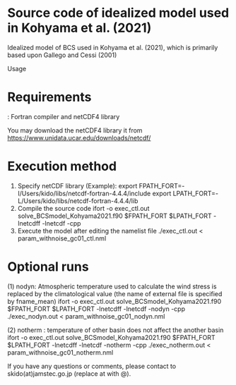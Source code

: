 # Source code of idealized model used in Kohyama et al. (2021)
Idealized model of BCS used in Kohyama et al. (2021), which is primarily based upon Gallego and Cessi (2001)

Usage

# Requirements
: Fortran compiler and netCDF4 library

You may download the netCDF4 library it from https://www.unidata.ucar.edu/downloads/netcdf/


# Execution method

1. Specify netCDF library
(Example): 
export FPATH_FORT=-I/Users/kido/libs/netcdf-fortran-4.4.4/include
export LPATH_FORT=-L/Users/kido/libs/netcdf-fortran-4.4.4/lib
2. Compile the source code
ifort -o exec_ctl.out solve_BCSmodel_Kohyama2021.f90  $FPATH_FORT  $LPATH_FORT   -lnetcdff -lnetcdf -cpp
3. Execute the model after editing the namelist file
./exec_ctl.out < param_withnoise_gc01_ctl.nml
  
  
# Optional runs
(1) nodyn: Atmospheric temperature used to calculate the wind stress is replaced by the climatological value
(the name of external file is specified by fname_mean)
ifort -o exec_ctl.out solve_BCSmodel_Kohyama2021.f90  $FPATH_FORT  $LPATH_FORT   -lnetcdff -lnetcdf -nodyn -cpp
./exec_nodyn.out < param_withnoise_gc01_nodyn.nml

(2) notherm : temperature of other basin does not affect the another basin
ifort -o exec_ctl.out solve_BCSmodel_Kohyama2021.f90  $FPATH_FORT  $LPATH_FORT   -lnetcdff -lnetcdf -notherm -cpp
./exec_notherm.out < param_withnoise_gc01_notherm.nml

If you have any questions or comments, please contact to skido(at)jamstec.go.jp (replace at with @).
